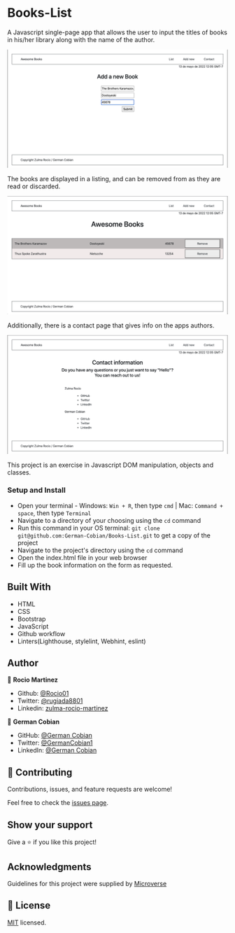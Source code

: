 # Books-List

A Javascript single-page app that allows the user to input the titles of books in his/her library along with the name of the author. 

![Add book](/assets/Add-book.png?raw=true "Add book")

The books are displayed in a listing, and can be removed from  as they are read or discarded. 

![Book list](/assets/Book-list.png?raw=true "Book list")

Additionally, there is a contact page that gives info on the apps authors.

![Contact info](/assets/Contact-info.png?raw=true "Contact info")

This project is an exercise in Javascript DOM manipulation, objects and classes.


### Setup and Install

* Open your terminal - Windows: `Win + R`, then type `cmd` | Mac: `Command + space`, then type `Terminal`
* Navigate to a directory of your choosing using the `cd` command
* Run this command in your OS terminal: `git clone git@github.com:German-Cobian/Books-List.git` to get a copy of the project
* Navigate to the project's directory using the `cd` command
* Open the index.html file in your web browser
* Fill up the book information on the form as requested.

## Built With

* HTML
* CSS
* Bootstrap
* JavaScript
* Github workflow
* Linters(Lighthouse, stylelint, Webhint, eslint)

## Author

👤 **Rocio Martinez** 
- Github: [@Rocio01](https://github.com/Rocio01) 
- Twitter: [@rugiada8801](https://twitter.com/rugiada8801) 
- Linkedin: [zulma-rocio-martinez](https://www.linkedin.com/in/zulma-rocio-martinez)


👤 **German Cobian**
* GitHub: [@German Cobian](https://github.com/German-Cobian)
* Twitter: [@GermanCobian1](https://twitter.com/GermanCobian1)
* LinkedIn: [@German Cobian](https://www.linkedin.com/in/german-cobian/)


## 🤝 Contributing

Contributions, issues, and feature requests are welcome!

Feel free to check the [issues page](https://github.com/German-Cobian/Books-List/issues).

## Show your support

Give a ⭐️ if you like this project!

## Acknowledgments

Guidelines for this project were supplied by [Microverse](https://github.com/microverseinc/curriculum-javascript/tree/main/books)

## 📝 License

[MIT](https://github.com/German-Cobian/Books-List/blob/develop/LICENSE) licensed.